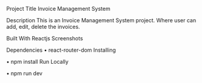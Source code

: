 Project Title
Invoice Management System

Description
This is an Invoice Management System project. Where user can add, edit, delete the invoices. 

Built With
Reactjs
Screenshots


Dependencies
•	react-router-dom 
Installing

•	npm install
Run Locally

•	npm run dev
